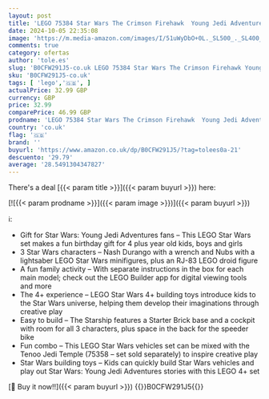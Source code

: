 ```yaml
---
layout: post
title: 'LEGO 75384 Star Wars The Crimson Firehawk  Young Jedi Adventures Starter Set  Buildable Toy Starship for 4 Plus Year Old Kids  Boys & Girls with Speeder Bike Vehicle and 3 Characters  Gift Idea'
date: 2024-10-05 22:35:08
image: 'https://m.media-amazon.com/images/I/51uWyDbO+0L._SL500_._SL400_.jpg'
comments: true
category: ofertas
author: 'tole.es'
slug: 'B0CFW291J5-co.uk LEGO 75384 Star Wars The Crimson Firehawk Young Jedi...'
sku: 'B0CFW291J5-co.uk'
tags: [ 'lego','🇬🇧', ]
actualPrice: 32.99 GBP
currency: GBP
price: 32.99
comparePrice: 46.99 GBP
prodname: 'LEGO 75384 Star Wars The Crimson Firehawk  Young Jedi Adventures Starter Set  Buildable Toy Starship for 4 Plus Year Old Kids  Boys & Girls with Speeder Bike Vehicle and 3 Characters  Gift Idea'
country: 'co.uk'
flag: '🇬🇧'
brand: ''
buyurl: 'https://www.amazon.co.uk/dp/B0CFW291J5/?tag=tolees0a-21'
descuento: '29.79'
average: '28.5491304347827'
---
```


There's a deal [{{< param title >}}]({{< param buyurl >}})  here:

[![{{< param prodname >}}]({{< param image >}})]({{< param buyurl >}})

ℹ️:

- Gift for Star Wars: Young Jedi Adventures fans – This LEGO Star Wars set makes a fun birthday gift for 4 plus year old kids, boys and girls
- 3 Star Wars characters – Nash Durango with a wrench and Nubs with a lightsaber LEGO Star Wars minifigures, plus an RJ-83 LEGO droid figure
- A fun family activity – With separate instructions in the box for each main model; check out the LEGO Builder app for digital viewing tools and more
- The 4+ experience – LEGO Star Wars 4+ building toys introduce kids to the Star Wars universe, helping them develop their imaginations through creative play
- Easy to build – The Starship features a Starter Brick base and a cockpit with room for all 3 characters, plus space in the back for the speeder bike
- Fun combo – This LEGO Star Wars vehicles set can be mixed with the Tenoo Jedi Temple (75358 – set sold separately) to inspire creative play
- Star Wars building toys – Kids can quickly build Star Wars vehicles and play out Star Wars: Young Jedi Adventures stories with this LEGO 4+ set

[🛒 Buy it now!!]({{< param buyurl >}})
{{<world>}}B0CFW291J5{{</world>}}
